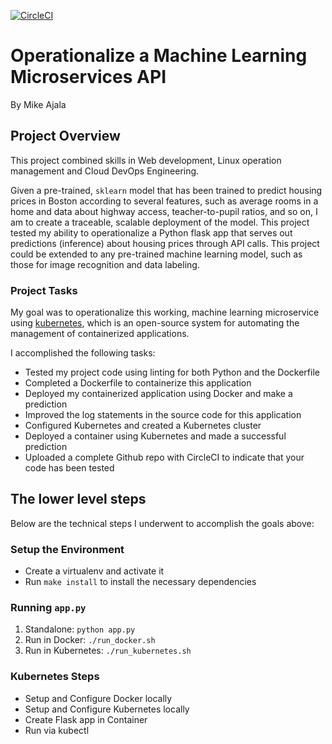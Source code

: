 [![CircleCI](https://circleci.com/gh/circleci/circleci-docs.svg?style=svg)](https://circleci.com/gh/agmt5989/udacity-mlops)

# Operationalize a Machine Learning Microservices API

By Mike Ajala

## Project Overview

This project combined skills in Web development, Linux operation management and Cloud DevOps Engineering. 

Given a pre-trained, `sklearn` model that has been trained to predict housing prices in Boston according to several features, such as average rooms in a home and data about highway access, teacher-to-pupil ratios, and so on, I am to create a traceable, scalable deployment of the model. This project tested my ability to operationalize a Python flask app that serves out predictions (inference) about housing prices through API calls. This project could be extended to any pre-trained machine learning model, such as those for image recognition and data labeling.

### Project Tasks

My goal was to operationalize this working, machine learning microservice using [kubernetes](https://kubernetes.io/), which is an open-source system for automating the management of containerized applications. 

I accomplished the following tasks:
* Tested my project code using linting for both Python and the Dockerfile
* Completed a Dockerfile to containerize this application
* Deployed my containerized application using Docker and make a prediction
* Improved the log statements in the source code for this application
* Configured Kubernetes and created a Kubernetes cluster
* Deployed a container using Kubernetes and made a successful prediction
* Uploaded a complete Github repo with CircleCI to indicate that your code has been tested

## The lower level steps

Below are the technical steps I underwent to accomplish the goals above:

### Setup the Environment

* Create a virtualenv and activate it
* Run `make install` to install the necessary dependencies

### Running `app.py`

1. Standalone:  `python app.py`
2. Run in Docker:  `./run_docker.sh`
3. Run in Kubernetes:  `./run_kubernetes.sh`

### Kubernetes Steps

* Setup and Configure Docker locally
* Setup and Configure Kubernetes locally
* Create Flask app in Container
* Run via kubectl
